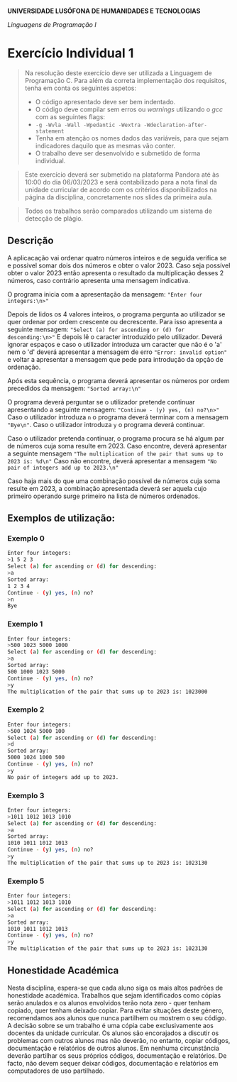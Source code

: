 **UNIVERSIDADE LUSÓFONA DE HUMANIDADES E TECNOLOGIAS**

*Linguagens de Programação I*

# Exercício Individual 1

>Na resolução deste exercício deve ser utilizada a Linguagem de Programação C. Para além da correta implementação dos requisitos, tenha em conta os seguintes aspetos:
>- O código apresentado deve ser bem indentado. 
>- O código deve compilar sem erros ou *warnings* utilizando o *gcc* com as seguintes flags:
>- `-g -Wvla -Wall -Wpedantic -Wextra -Wdeclaration-after-statement`
>- Tenha em atenção os nomes dados das variáveis, para que sejam indicadores daquilo que as mesmas vão conter.
>- O trabalho deve ser desenvolvido e submetido de forma individual.

>Este exercício deverá ser submetido na plataforma Pandora até às 10:00 do dia 06/03/2023 e será contabilizado para a nota final da unidade curricular de acordo com os critérios disponibilizados na página da disciplina, concretamente nos slides da primeira aula.

>Todos os trabalhos serão comparados utilizando um sistema de detecção de plágio.


## Descrição
A aplicacação vai ordenar quatro números inteiros e de seguida verifica se e possivel somar dois dos números e obter o valor 2023. 
Caso seja possível obter o valor 2023 então apresenta o resultado da multiplicação desses 2 números, caso contrário apresenta uma mensagem indicativa.
  
O programa inicia com a apresentação da mensagem:
```"Enter four integers:\n>"```

Depois de lidos os 4 valores inteiros, o programa pergunta ao utilizador se quer ordenar por ordem crescente ou decrescente. Para isso apresenta a seguinte mensagem:
```"Select (a) for ascending or (d) for descending:\n>"```
E depois lê o caracter introduzido pelo utilizador. Deverá ignorar espaços e caso o utilizador introduza um caracter que não é o 'a' nem o 'd' deverá apresentar a mensagem de erro ```"Error: invalid option"``` e voltar a apresentar a mensagem que pede para introdução da opção de ordenação.

Após esta sequência, o programa deverá apresentar os números por ordem precedidos da mensagem:
```"Sorted array:\n"```

O programa deverá perguntar se o utilizador pretende continuar apresentando a seguinte mensagem:
```"Continue - (y) yes, (n) no?\n>"```
Caso o utilizador introduza `n` o programa deverá terminar com a mensagem `"Bye\n"`. Caso o utilizador introduza `y` o programa deverá continuar.

Caso o utilizador pretenda continuar, o programa procura se há algum par de números cuja soma resulte em 2023. Caso encontre, deverá apresentar a seguinte mensagem
```"The multiplication of the pair that sums up to 2023 is: %d\n"```
Caso não encontre, deverá apresentar a mensagem
```"No pair of integers add up to 2023.\n"```

Caso haja mais do que uma combinação possível de números cuja soma resulte em 2023, a combinação apresentada deverá ser aquela cujo primeiro operando surge primeiro na lista de números ordenados.
 
## Exemplos de utilização:
### Exemplo 0
```bash
Enter four integers:
>1 5 2 3
Select (a) for ascending or (d) for descending:
>a 
Sorted array: 
1 2 3 4
Continue - (y) yes, (n) no?
>n
Bye
```


### Exemplo 1
```bash
Enter four integers:
>500 1023 5000 1000
Select (a) for ascending or (d) for descending:
>a 
Sorted array: 
500 1000 1023 5000
Continue - (y) yes, (n) no?
>y
The multiplication of the pair that sums up to 2023 is: 1023000
```

### Exemplo 2
```bash
Enter four integers:
>500 1024 5000 100
Select (a) for ascending or (d) for descending:
>d
Sorted array: 
5000 1024 1000 500
Continue - (y) yes, (n) no?
>y
No pair of integers add up to 2023.
```

### Exemplo 3
```bash
Enter four integers:
>1011 1012 1013 1010
Select (a) for ascending or (d) for descending:
>a
Sorted array:
1010 1011 1012 1013 
Continue - (y) yes, (n) no?
>y
The multiplication of the pair that sums up to 2023 is: 1023130  
```

### Exemplo 5
```bash
Enter four integers:
>1011 1012 1013 1010
Select (a) for ascending or (d) for descending:
>a
Sorted array:
1010 1011 1012 1013
Continue - (y) yes, (n) no?
>y
The multiplication of the pair that sums up to 2023 is: 1023130  
```

## Honestidade Académica

Nesta disciplina, espera-se que cada aluno siga os mais altos padrões de honestidade académica. Trabalhos que sejam identificados como cópias serão anulados e os alunos envolvidos terão nota zero - quer tenham copiado, quer tenham deixado copiar.
Para evitar situações deste género, recomendamos aos alunos que nunca partilhem ou mostrem o seu código.
A decisão sobre se um trabalho é uma cópia cabe exclusivamente aos docentes da unidade curricular.
Os alunos são encorajados a discutir os problemas com outros alunos mas não deverão, no entanto, copiar códigos, documentação e relatórios de outros alunos. Em nenhuma circunstância deverão partilhar os seus próprios códigos, documentação e relatórios. De facto, não devem sequer deixar códigos, documentação e relatórios em computadores de uso partilhado.

